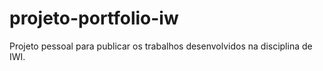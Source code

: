 # projeto-portfolio-iw
Projeto pessoal para publicar os trabalhos desenvolvidos na disciplina de IWI.
